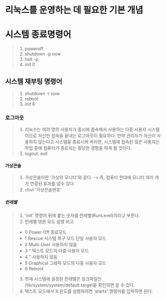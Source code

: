 리눅스를 운영하는 데 필요한 기본 개념
=====================================
# 시스템 종료명령어
>1. poweroff
>2. shutdown -p now
>3. halt -p
>4. init 0

## 시스템 재부팅 명령어
>1. shutdown -r now
>2. reboot
>3. init 6

### 로그아웃
> 1. 리눅스는 여려 명의 사용자가 동시에 좁속해서 사용하는 다중 사용자 시스템이므로 자신만 접속을 끝내는 로그아웃이 필요하다. 만약 관리자가 자신이 사용하지 않는다고 시스템을 종료시켜 버리면, 시스템에 접속된 많은 사용자는 작업 중에 컴퓨터가 종료되는 황당한 경험을 하게 될 것이다.
> 2. logout, exit

#### 가상콘솔
> 1. 가상콘솔이란 '가상의 모니터'와 같다. -> 즉, 컴퓨터 한대에 모니터 여러 개가 연결된 효과를 낼수 있다.
> 2. chvt '가상콘솔번호'

##### 런레벨
> 1. 'init' 명령어 뒤에 붙는 숫자를 런레벨(RunLevel)이라고 부른다.
> 2. 런레벨   영문 모드   설명                               비고
> - 0        Power Off   종료모드
> - 1        Rescue      시스템 복구 모드                   단일 사용자 모드
> - 2        Multi-User                                     사용하지 않음
> - 3         "          텍스트 모드의 다중 사용자 모드
> - 4         "                                             사용하지 않음
> - 5        Graphical   그래픽 모드의 다중 사용자 모드
> - 6        Reboot      
> 3. 현재 시스템에 설정된 런레벨은 링크파일인 /lib/system/system/default.target을 확인하면 알 수 있다.
> 4. 텍스트 모드에서 X 윈도를 실행하려면 'startx' 명령어를 입력하면 된다.


